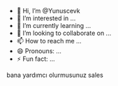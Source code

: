 - 👋 Hi, I’m @Yunuscevk
- 👀 I’m interested in ...
- 🌱 I’m currently learning ...
- 💞️ I’m looking to collaborate on ...
- 📫 How to reach me ...
- 😄 Pronouns: ...
- ⚡ Fun fact: ...

<!---
Yunuscevk/Yunuscevk is a ✨ special ✨ repository because its `README.md` (this file) appears on your GitHub profile.
You can click the Preview link to take a look at your changes.
--->
bana yardımcı olurmusunuz sales
